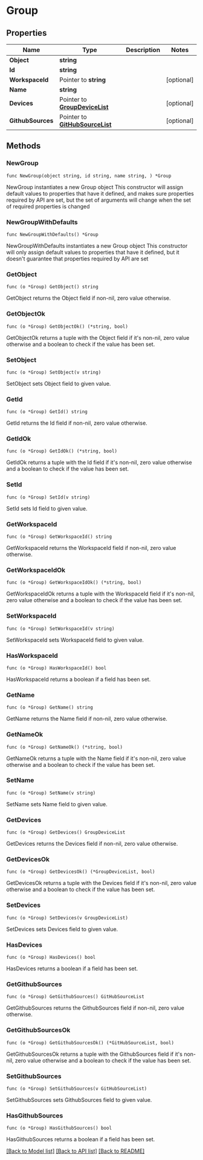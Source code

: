 # Group

## Properties

Name | Type | Description | Notes
------------ | ------------- | ------------- | -------------
**Object** | **string** |  | 
**Id** | **string** |  | 
**WorkspaceId** | Pointer to **string** |  | [optional] 
**Name** | **string** |  | 
**Devices** | Pointer to [**GroupDeviceList**](GroupDeviceList.md) |  | [optional] 
**GithubSources** | Pointer to [**GitHubSourceList**](GitHubSourceList.md) |  | [optional] 

## Methods

### NewGroup

`func NewGroup(object string, id string, name string, ) *Group`

NewGroup instantiates a new Group object
This constructor will assign default values to properties that have it defined,
and makes sure properties required by API are set, but the set of arguments
will change when the set of required properties is changed

### NewGroupWithDefaults

`func NewGroupWithDefaults() *Group`

NewGroupWithDefaults instantiates a new Group object
This constructor will only assign default values to properties that have it defined,
but it doesn't guarantee that properties required by API are set

### GetObject

`func (o *Group) GetObject() string`

GetObject returns the Object field if non-nil, zero value otherwise.

### GetObjectOk

`func (o *Group) GetObjectOk() (*string, bool)`

GetObjectOk returns a tuple with the Object field if it's non-nil, zero value otherwise
and a boolean to check if the value has been set.

### SetObject

`func (o *Group) SetObject(v string)`

SetObject sets Object field to given value.


### GetId

`func (o *Group) GetId() string`

GetId returns the Id field if non-nil, zero value otherwise.

### GetIdOk

`func (o *Group) GetIdOk() (*string, bool)`

GetIdOk returns a tuple with the Id field if it's non-nil, zero value otherwise
and a boolean to check if the value has been set.

### SetId

`func (o *Group) SetId(v string)`

SetId sets Id field to given value.


### GetWorkspaceId

`func (o *Group) GetWorkspaceId() string`

GetWorkspaceId returns the WorkspaceId field if non-nil, zero value otherwise.

### GetWorkspaceIdOk

`func (o *Group) GetWorkspaceIdOk() (*string, bool)`

GetWorkspaceIdOk returns a tuple with the WorkspaceId field if it's non-nil, zero value otherwise
and a boolean to check if the value has been set.

### SetWorkspaceId

`func (o *Group) SetWorkspaceId(v string)`

SetWorkspaceId sets WorkspaceId field to given value.

### HasWorkspaceId

`func (o *Group) HasWorkspaceId() bool`

HasWorkspaceId returns a boolean if a field has been set.

### GetName

`func (o *Group) GetName() string`

GetName returns the Name field if non-nil, zero value otherwise.

### GetNameOk

`func (o *Group) GetNameOk() (*string, bool)`

GetNameOk returns a tuple with the Name field if it's non-nil, zero value otherwise
and a boolean to check if the value has been set.

### SetName

`func (o *Group) SetName(v string)`

SetName sets Name field to given value.


### GetDevices

`func (o *Group) GetDevices() GroupDeviceList`

GetDevices returns the Devices field if non-nil, zero value otherwise.

### GetDevicesOk

`func (o *Group) GetDevicesOk() (*GroupDeviceList, bool)`

GetDevicesOk returns a tuple with the Devices field if it's non-nil, zero value otherwise
and a boolean to check if the value has been set.

### SetDevices

`func (o *Group) SetDevices(v GroupDeviceList)`

SetDevices sets Devices field to given value.

### HasDevices

`func (o *Group) HasDevices() bool`

HasDevices returns a boolean if a field has been set.

### GetGithubSources

`func (o *Group) GetGithubSources() GitHubSourceList`

GetGithubSources returns the GithubSources field if non-nil, zero value otherwise.

### GetGithubSourcesOk

`func (o *Group) GetGithubSourcesOk() (*GitHubSourceList, bool)`

GetGithubSourcesOk returns a tuple with the GithubSources field if it's non-nil, zero value otherwise
and a boolean to check if the value has been set.

### SetGithubSources

`func (o *Group) SetGithubSources(v GitHubSourceList)`

SetGithubSources sets GithubSources field to given value.

### HasGithubSources

`func (o *Group) HasGithubSources() bool`

HasGithubSources returns a boolean if a field has been set.


[[Back to Model list]](../README.md#documentation-for-models) [[Back to API list]](../README.md#documentation-for-api-endpoints) [[Back to README]](../README.md)



